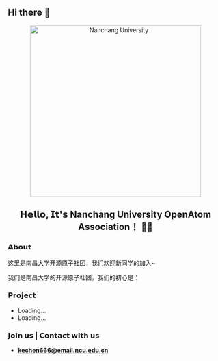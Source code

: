 ## Hi there 👋

<!--

**Here are some ideas to get you started:**

🙋‍♀️ A short introduction - what is your organization all about?
🌈 Contribution guidelines - how can the community get involved?
👩‍💻 Useful resources - where can the community find your docs? Is there anything else the community should know?
🍿 Fun facts - what does your team eat for breakfast?
🧙 Remember, you can do mighty things with the power of [Markdown](https://docs.github.com/github/writing-on-github/getting-started-with-writing-and-formatting-on-github/basic-writing-and-formatting-syntax)
-->

<p align="center">
    <img alt="Nanchang University" src="https://cdnjson.com/images/2023/04/14/NanchangUniversity.md.png" height="400">
</p>

<h2 align="center"> 𝗛𝗲𝗹𝗹𝗼, 𝗜𝘁'𝘀 Nanchang University OpenAtom Association！ 👨‍💻 </h2>

<!--
<p align="center">
  <samp>
    <a href="https://github.com/NCUSCC"><b>Github</b></a> ∙ 
    <a href="https://ncuscc.github.io/"><b>Homepage</b></a> ∙
      <a href="https://ncuscc.github.io/Contact"><b>Contact</b></a> 
  </samp>
</p>
-->

### 𝗔𝗯𝗼𝘂𝘁

这里是南昌大学开源原子社团，我们欢迎新同学的加入~

我们是南昌大学的开源原子社团，我们的初心是：



### 𝗣𝗿𝗼𝗷𝗲𝗰𝘁

- Loading...
- Loading...

### 𝗝𝗼𝗶𝗻 𝘂𝘀 | 𝗖𝗼𝗻𝘁𝗮𝗰𝘁 𝘄𝗶𝘁𝗵 𝘂𝘀

- [**kechen666@email.ncu.edu.cn**](mailto:kechen666@email.ncu.edu.cn)

